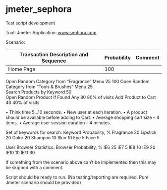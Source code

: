 # jmeter_sephora
Test script development

Tool: Jmeter
Application: www.sephora.com

Scenario:

|Transaction Description and Sequence	| Probability | Comment |
| ----------- | ----------- | ----------- |
| Home Page	| 100	| |
Open Random Category from “Fragrance” Menu	25	100	
Open Random Category from “Tools & Brushes” Menu	25		
Search Products by Keyword	50		
Open Random Product If Found Any	80	80% of visits
Add Product to Cart	40	40% of visits

•	Think time 5...10 seconds.
•	New user at each iteration.
•	A product should be available before adding to Cart.
•	Average shopping cart size – 4 items.
•	Average user session duration – 4 minutes.

Set of keywords for search:
Keyword	Probability, %
Fragrance	30
Lipstick	20
Color	20
Shampoo	10
Skin	10
Eye	5
Face	5

User Browser Statistics:
Browser	Probability, %
IE6	25
IE7	5
IE8	10
IE9	20
IE10	10
IE11	30

If something from the scenario above can’t be implemented then this may be skipped with a comment.

Script should be ready to run. (No testing/reporting are required. Pure Jmeter scenario should be provided)


